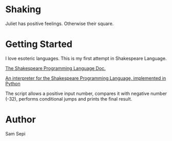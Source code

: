 # Shaking
 Juliet has positive feelings. Otherwise their square.

# Getting Started
I love esoteric languages. This is my first attempt in Shakespeare Language.

[The Shakespeare Programming Language Doc.](http://shakespearelang.sourceforge.net/report/shakespeare/)


[An interpreter for the Shakespeare Programming Language, implemented in Python](https://github.com/zmbc/shakespearelang)


The script allows a positive input number, compares it with negative number (-32), performs conditional jumps and prints the final result.

# Author
Sam Sepi
